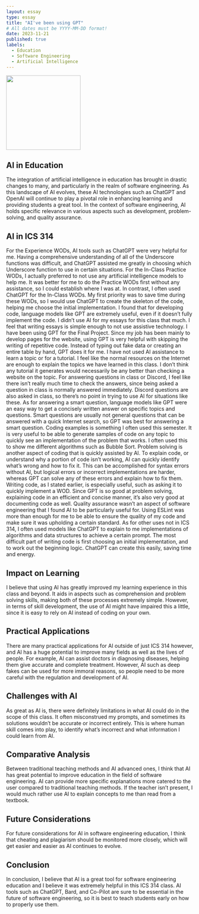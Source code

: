 ```yaml
---
layout: essay
type: essay
title: "AI've been using GPT"
# All dates must be YYYY-MM-DD format!
date: 2023-11-21
published: true
labels:
  - Education
  - Software Engineering
  - Artificial Intelligence
---
```


<img width="200px" class="rounded float-start pe-4" src="../img/AI-page.png">

## AI in Education

The integration of artificial intelligence in education has brought in drastic changes to many, and particularly in the realm of software engineering. As this landscape of AI evolves, these AI technologies such as ChatGPT and OpenAI will continue to play a pivotal role in enhancing learning and providing students a great tool. In the context of software engineering, AI holds specific relevance in various aspects such as development, problem-solving, and quality assurance.

## AI in ICS 314

For the Experience WODs, AI tools such as ChatGPT were very helpful for me. Having a comprehensive understanding of all of the Underscore functions was difficult, and ChatGPT assisted me greatly in choosing which Underscore function to use in certain situations. For the In-Class Practice WODs, I actually preferred to not use any artificial intelligence models to help me. It was better for me to do the Practice WODs first without any assistance, so I could establish where I was at. In contrast, I often used ChatGPT for the In-Class WODs. My first priority was to save time during these WODs, so I would use ChatGPT to create the skeleton of the code, helping me choose the initial implementation. I found that for developing code, language models like GPT are extremely useful, even if it doesn’t fully implement the code. I didn’t use AI for my essays for this class that much. I feel that writing essays is simple enough to not use assistive technology. I have been using GPT for the Final Project. Since my job has been mainly to develop pages for the website, using GPT is very helpful with skipping the writing of repetitive code. Instead of typing out fake data or creating an entire table by hand, GPT does it for me. I have not used AI assistance to learn a topic or for a tutorial. I feel like the normal resources on the Internet are enough to explain the topics we have learned in this class. I don’t think any tutorial it generates would necessarily be any better than checking a website on the topic. For answering questions in class or Discord, I feel like there isn’t really much time to check the answers, since being asked a question in class is normally answered immediately. Discord questions are also asked in class, so there’s no point in trying to use AI for situations like these. As for answering a smart question, language models like GPT were an easy way to get a concisely written answer on specific topics and questions. Smart questions are usually not general questions that can be answered with a quick Internet search, so GPT was best for answering a smart question. Coding examples is something I often used this semester. It is very useful to be able to generate samples of code on any topic to quickly see an implementation of the problem that works. I often used this to show me different algorithms such as Bubble Sort. Problem solving is another aspect of coding that is quickly assisted by AI. To explain code, or understand why a portion of code isn’t working, AI can quickly identify what’s wrong and how to fix it. This can be accomplished for syntax errors without AI, but logical errors or incorrect implementations are harder, whereas GPT can solve any of these errors and explain how to fix them. Writing code, as I stated earlier, is especially useful, such as asking it to quickly implement a WOD. Since GPT is so good at problem solving, explaining code in an efficient and concise manner, it’s also very good at documenting code as well. Quality assurance wasn’t an aspect of software engineering that I found AI to be particularly useful for. Using ESLint was more than enough for me to be able to ensure the quality of my code and make sure it was upholding a certain standard. As for other uses not in ICS 314, I often used models like ChatGPT to explain to me implementations of algorithms and data structures to achieve a certain prompt. The most difficult part of writing code is first choosing an initial implementation, and to work out the beginning logic. ChatGPT can create this easily, saving time and energy.

 ## Impact on Learning
 
I believe that using AI has greatly improved my learning experience in this class and beyond. It aids in aspects such as comprehension and problem solving skills, making both of these processes extremely simple. However, in terms of skill development, the use of AI might have impaired this a little, since it is easy to rely on AI instead of coding on your own.

 ## Practical Applications
 
There are many practical applications for AI outside of just ICS 314 however, and AI has a huge potential to improve many fields as well as the lives of people. For example, AI can assist doctors in diagnosing diseases, helping them give accurate and complete treatment. However, AI such as deep fakes can be used for more immoral reasons, so people need to be more careful with the regulation and development of AI.

## Challenges with AI
 
As great as AI is, there were definitely limitations in what AI could do in the scope of this class. It often misconstrued my prompts, and sometimes its solutions wouldn’t be accurate or incorrect entirely. This is where human skill comes into play, to identify what’s incorrect and what information I could learn from AI.

 ## Comparative Analysis
 
Between traditional teaching methods and AI advanced ones, I think that AI has great potential to improve education in the field of software engineering. AI can provide more specific explanations more catered to the user compared to traditional teaching methods. If the teacher isn’t present, I would much rather use AI to explain concepts to me than read from a textbook. 

 ## Future Considerations
 
For future considerations for AI in software engineering education, I think that cheating and plagiarism should be monitored more closely, which will get easier and easier as AI continues to evolve. 

 ## Conclusion
 
In conclusion, I believe that AI is a great tool for software engineering education and I believe it was extremely helpful in this ICS 314 class. AI tools such as ChatGPT, Bard, and Co-Pilot are sure to be essential in the future of software engineering, so it is best to teach students early on how to properly use them.



